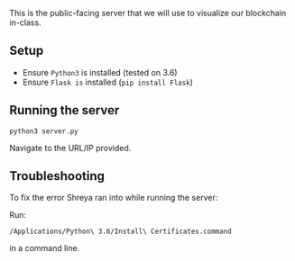 This is the public-facing server that we will use to visualize our blockchain in-class.

## Setup

- Ensure `Python3` is installed (tested on 3.6)
- Ensure `Flask is` installed (`pip install Flask`)

## Running the server

`python3 server.py`

Navigate to the URL/IP provided.

## Troubleshooting

To fix the error Shreya ran into while running the server:

Run: 

`/Applications/Python\ 3.6/Install\ Certificates.command`

in a command line.